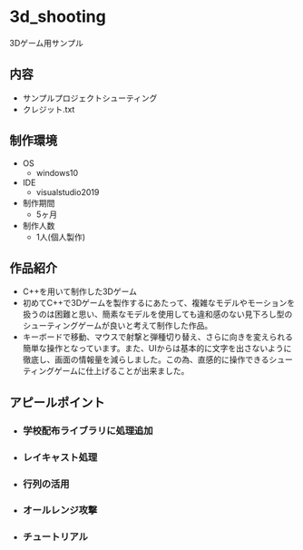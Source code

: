 # 3d_shooting
3Dゲーム用サンプル

## 内容
* サンプルプロジェクトシューティング
* クレジット.txt

## 制作環境
* OS
  * windows10
* IDE
  * visualstudio2019
* 制作期間
  * 5ヶ月
* 制作人数
  * 1人(個人製作)
## 作品紹介
* C++を用いて制作した3Dゲーム
* 初めてC++で3Dゲームを製作するにあたって、複雑なモデルやモーションを扱うのは困難と思い、簡素なモデルを使用しても違和感のない見下ろし型のシューティングゲームが良いと考えて制作した作品。
* キーボードで移動、マウスで射撃と弾種切り替え、さらに向きを変えられる簡単な操作となっています。また、UIからは基本的に文字を出さないように徹底し、画面の情報量を減らしました。この為、直感的に操作できるシューティングゲームに仕上げることが出来ました。
## アピールポイント
 * ### 学校配布ライブラリに処理追加
 * ### レイキャスト処理
 * ### 行列の活用
 * ### オールレンジ攻撃
 * ### チュートリアル
 
 
